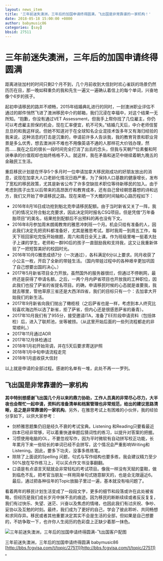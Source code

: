 ```yaml
---
layout: news_item
title: '三年前迷失澳洲，三年后的加国申请终得圆满，飞出国是非常靠谱的一家机构！'
date: 2018-05-18 15:00:00 +0800
author: babymusic86
categories: [say]
bbsid: 27511
---
```


# 三年前迷失澳洲，三年后的加国申请终得圆满

距离进驻加村的时间只剩2个月不到，几个月前收到大信封时欢心雀跃的场景仍然历历在目，那一晚如释重负的我和先生一遍又一遍确认着信上的每个单词，兴奋地像个6岁的孩子。

起初申请移民的路并不顺畅，2015年结婚典礼进行的同时，一封澳洲职业评估不通过的邮件悄然飞进了澳洲移民中介的邮箱，我们沉浸在幸福中，对这个结果一无所知。“抱歉，你没有通过VET Assessment，但我手上帮你找了几位雇主，你仍可以考虑雇主担保的机会，现在汇率便宜，机不可失。”结婚几天后，中介老师信誓旦旦的和我这样说。但她不知道对于在全球知名企业混技术饭多年又有海归经验的我来说，这种消息的打击是沉重的，申请前许多人告诉我，我的教育背景和职业背景是多么优秀，想去澳洲并不难也不用像英语不通的人那样花大价钱办理，然而……我在之后的很长一段时间完全打消了出去的念头，但我与天朝尸位素餐和阿谀奉承的价值观却也始终格格不入。就这样，我在矛盾和迷茫中继续着朝九晚五的金融民工生活。

重启移民计划是在怀孕5个多月时一位申请加拿大移民刚成功的好朋友放出的消息，说现在加拿大人口老龄化情况日趋严重，为了保持人口基数的健康增长，发布了宽松的移民政策，尤其是新省公布了许多空缺技术职位等待新移民的加入。由于考虑到孩子出生以后带来的高昂医疗和教育成本，还有自己曾经朝思暮想的诗和远方，我们又开始了申请移民之路。现在来晒一下大概的时间轴和心路历程如下：

* 2016年8月16日成功抢到魁北克申请移民配额。由于当时新省又关了一阵，我们的情况又符合魁北克要求，因此决定同时报名CSQ项目。但是凭借“万年备胎项目”的美名，结果抢到配额后不出预料的再也没有下文。
* 2016年8月参加周末朗阁教育的雅思冲刺班一个月。机会只给有准备的人，因此我们决定先把资料都准备好，尤其是雅思考试。那时我周一到周五工作，每天下班回家吃完饭开始做题，周六和周日全天上课。作为班级里唯一挺着大肚子上课的学生，老师和一群90后的孩子一直鼓励我和支持我，这又让我重新体验了一把短暂美好的校园时光。
* 2016年10月G雅思成绩7分（一次通过），各科满足6分以上要求。同月收获了小公主一枚，开启了全新的带娃生活。（国内带娃过程中的各种艰辛更加巩固了自己想要出国的决心。）
* 2017年5月新省项目全力开放。虽然国外的服务器很烂，但通过不停刷网，最终还是获得了申请名额。之后，一两个月内萨省项目也开放我的工种职位，因此我们也投了萨省的省提名项目。的确，申请移民时候的心态就是谁要我，我就去哪里，管他草原三省还是大西洋四省，我们的目标只有一个：去加拿大开始我们的新生活。
* 2017年9月新省向我们抛出了橄榄枝（之后萨省也是一样，考虑到本人终究比较喜欢海边所以选了新省，拒了萨省，但内心还是很感恩萨省的垂青）。
* 2017年10月我们有了955分，接受邀请ITA，准备了EE阶段申请资料（包括体检）后，进入了联邦池，坐等被捞。（从这里开始后面的一些列流程都走的非常顺利。）
* 2017年11月通过AOR
* 2017年12月体检通过
* 2018年1月初开始背调，并在5天后要求寄送护照
* 2018年1月中旬申请流程走完
* 2018年1月底收获大信封

以上就是申请的全部过程。感谢的名单有一堆，此处不再一一罗列。

## 飞出国是非常靠谱的一家机构

**其中特别想感谢飞出国几个月以来的鼎力协助，工作人员真的非常尽心尽力，大半夜也会帮忙一起申请，资料的准备清单和档案管理也非常规范，给出的建议思路清晰，总之是非常靠谱的一家机构**。另外，在雅思考试上有困难的小伙伴，我的经验分享如下，以供大家参考：

* 剑桥雅思题集仍旧是经久不衰的考试宝典。Listening 和Reading只要看最近四本已经非常够，可以着重快速审题后猜词性的练习，以提升对答案的把握。
* 习惯使用电脑的OL，不要忽视写作，因为平时微软有自动拼写校正功能，长年累月下来一些较长的单词已经不会拼写，这个情况会严重影响Writing和Listening。因此，要多下功夫，没事多练练笔。
* 除除了上面说的Spelling 问题，句式与写作结构也要多练，我会建议精力至少50%放在写作练习上，可以买点作文书没事翻翻。
* 口语是有点语言天赋就会非常轻松的考试项目。像我一样没有天赋的童鞋，做到临危不乱，把考官当朋友一样用简单句式随意聊天的，也是会无限逼近6。最后，通过把各种往年的Topic放脑子里过一遍，基本就没有啥问题了。

看着两年的移民计划生活变成了一段段文字，更多的细节和段落或许在此处被省略，但经历是我们成长岁月中抹不去的痕迹。因为移民的断断续续或者反反复复，我们有过快乐、失望、迷茫、兴奋以及焦虑的情绪，也因此我们有过庆祝、争吵、妥协以及互勉的时刻。最终，我们成为了更好的自己，学会了彼此聆听、共同畅想和求同存异。移民或者其他重要决定其实不会是生活的全部，但如果是自己想要的，不妨争取一下，也许你人生阅历的色彩盘上正缺少着那一抹色。

![三年前迷失澳洲，三年后的加国申请终得圆满-飞出国客户配图](http://disfly.s3-us-west-1.amazonaws.com/optimized/2X/a/a7bacf8fd2aa45c515bdccb11861d4544a5891a5_1_391x499.jpeg)

三年前迷失澳洲，三年后的加国申请终得圆满 babymusic86 [http://bbs.fcgvisa.com/t/topic/27511](http://bbs.fcgvisa.com/t/topic/27511) 。